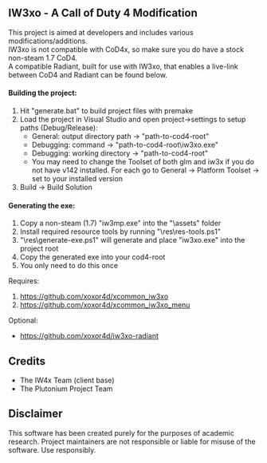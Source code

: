 ## IW3xo - A Call of Duty 4 Modification
This project is aimed at developers and includes various modifications/additions.  
IW3xo is not compatible with CoD4x, so make sure you do have a stock non-steam 1.7 CoD4.  
A compatible Radiant, built for use with IW3xo, that enables a live-link between CoD4 and Radiant can be found below.

#### Building the project:
1. Hit "generate.bat" to build project files with premake
2. Load the project in Visual Studio and open project->settings to setup paths (Debug/Release):
   - General: output directory path -> "path-to-cod4-root\"
   - Debugging: command -> "path-to-cod4-root\iw3xo.exe"
   - Debugging: working directory -> "path-to-cod4-root\"
   - You may need to change the Toolset of both glm and iw3x if you do not have v142 installed. For each go to General -> Platform Toolset -> set to your installed version
3. Build -> Build Solution
   
#### Generating the exe:   
1. Copy a non-steam (1.7) "iw3mp.exe" into the "\assets\" folder
2. Install required resource tools by running "\res\res-tools.ps1"
3. "\res\generate-exe.ps1" will generate and place "iw3xo.exe" into the project root
4. Copy the generated exe into your cod4-root
5. You only need to do this once

Requires:
1. https://github.com/xoxor4d/xcommon_iw3xo
2. https://github.com/xoxor4d/xcommon_iw3xo_menu

Optional:
- https://github.com/xoxor4d/iw3xo-radiant

## Credits
- The IW4x Team (client base)
- The Plutonium Project Team

## Disclaimer
This software has been created purely for the purposes of academic research. Project maintainers are not responsible or liable for misuse of the software. Use responsibly.
